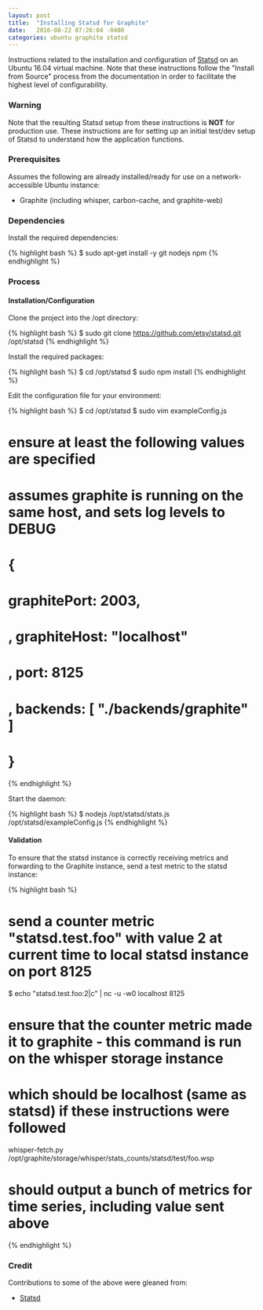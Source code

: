 ```yaml
---
layout: post
title:  "Installing Statsd for Graphite"
date:   2016-08-22 07:26:04 -0400
categories: ubuntu graphite statsd
---
```

Instructions related to the installation and configuration of [Statsd](https://github.com/etsy/statsd/wiki) on an Ubuntu 16.04 virtual machine.
Note that these instructions follow the "Install from Source" process from the documentation in order to facilitate the highest
level of configurability.

### Warning

Note that the resulting Statsd setup from these instructions is **NOT** for production use. These instructions are for setting up
an initial test/dev setup of Statsd to understand how the application functions.

### Prerequisites

Assumes the following are already installed/ready for use on a network-accessible Ubuntu instance:

* Graphite (including whisper, carbon-cache, and graphite-web)

### Dependencies

Install the required dependencies:

{% highlight bash %}
$ sudo apt-get install -y git nodejs npm
{% endhighlight %}

### Process

#### Installation/Configuration

Clone the project into the /opt directory:

{% highlight bash %}
$ sudo git clone https://github.com/etsy/statsd.git /opt/statsd
{% endhighlight %}

Install the required packages:

{% highlight bash %}
$ cd /opt/statsd
$ sudo npm install
{% endhighlight %}

Edit the configuration file for your environment:

{% highlight bash %}
$ cd /opt/statsd
$ sudo vim exampleConfig.js
# ensure at least the following values are specified
# assumes graphite is running on the same host, and sets log levels to DEBUG
#   {
#       graphitePort: 2003,
#     , graphiteHost: "localhost"
#     , port: 8125
#     , backends: [ "./backends/graphite" ]
#   }
{% endhighlight %}

Start the daemon:

{% highlight bash %}
$ nodejs /opt/statsd/stats.js /opt/statsd/exampleConfig.js
{% endhighlight %}

#### Validation

To ensure that the statsd instance is correctly receiving metrics and forwarding to the Graphite instance, send
a test metric to the statsd instance:

{% highlight bash %}
# send a counter metric "statsd.test.foo" with value 2 at current time to local statsd instance on port 8125
$ echo "statsd.test.foo:2|c" | nc -u -w0 localhost 8125
# ensure that the counter metric made it to graphite - this command is run on the whisper storage instance
# which should be localhost (same as statsd) if these instructions were followed
whisper-fetch.py /opt/graphite/storage/whisper/stats_counts/statsd/test/foo.wsp
# should output a bunch of metrics for time series, including value sent above
{% endhighlight %}

### Credit

Contributions to some of the above were gleaned from:

* [Statsd](https://github.com/etsy/statsd/wiki)

